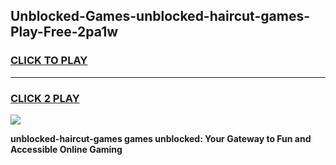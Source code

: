 
## Unblocked-Games-unblocked-haircut-games-Play-Free-2pa1w
<h3>
<a href="https://premium76.site?title=unblocked-haircut-games&ref=17A">CLICK TO PLAY</a></h3>
<hr>

<h3>
<a href="https://premium76.site?title=unblocked-haircut-games&ref=17A">CLICK 2 PLAY</a>
  
</h3>

<a href="https://premium76.site?title=unblocked-haircut-games&ref=17A"><img src="https://clearcache.store/games.png"></a>


**unblocked-haircut-games games unblocked: Your Gateway to Fun and Accessible Online Gaming**
